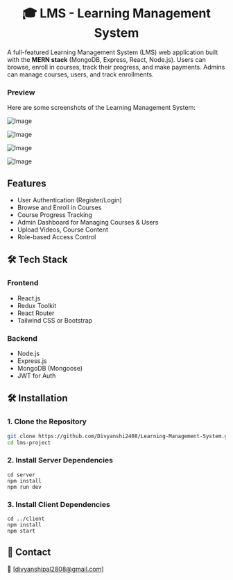 <h1 align="center">🎓 LMS - Learning Management System</h1>

A full-featured Learning Management System (LMS) web application built with the **MERN stack** (MongoDB, Express, React, Node.js). Users can browse, enroll in courses, track their progress, and make payments. Admins can manage courses, users, and track enrollments.

### Preview

Here are some screenshots of the Learning Management System:

![Image](https://github.com/user-attachments/assets/5c482ee5-c8be-4796-83f0-e72d8235942f)

![Image](https://github.com/user-attachments/assets/ea83184c-e190-451a-9c06-69a0ae1c2dfd)

![Image](https://github.com/user-attachments/assets/76c764cb-f8f0-457b-a355-0e1de9d86a9a)

![Image](https://github.com/user-attachments/assets/66876e27-6155-4458-8cf9-d1e905983aca)

## Features

- User Authentication (Register/Login)
- Browse and Enroll in Courses
- Course Progress Tracking
- Admin Dashboard for Managing Courses & Users
- Upload Videos, Course Content
- Role-based Access Control

## 🛠️ Tech Stack

### Frontend
- React.js
- Redux Toolkit
- React Router
- Tailwind CSS or Bootstrap

### Backend
- Node.js
- Express.js
- MongoDB (Mongoose)
- JWT for Auth

## 🛠️ Installation

### 1. Clone the Repository

```bash
git clone https://github.com/Divyanshi2408/Learning-Management-System.git
cd lms-project
```
### 2. Install Server Dependencies
```
cd server
npm install
npm run dev
```

### 3. Install Client Dependencies
```
cd ../client
npm install
npm start
```

## 💬 Contact
📧 [divyanshipal2808@gmail.com]


